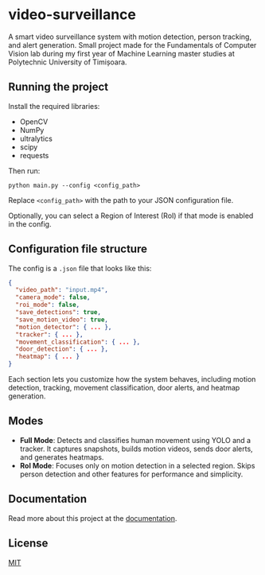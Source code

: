 # video-surveillance
A smart video surveillance system with motion detection, person tracking, and alert generation. Small project made for the Fundamentals of Computer Vision lab during my first year of Machine Learning master studies at Polytechnic University of Timișoara.

## Running the project

Install the required libraries:
- OpenCV
- NumPy
- ultralytics
- scipy
- requests

Then run:

`python main.py --config <config_path>`

Replace `<config_path>` with the path to your JSON configuration file.

Optionally, you can select a Region of Interest (RoI) if that mode is enabled in the config.

## Configuration file structure

The config is a `.json` file that looks like this:

```json
{
  "video_path": "input.mp4",
  "camera_mode": false,
  "roi_mode": false,
  "save_detections": true,
  "save_motion_video": true,
  "motion_detector": { ... },
  "tracker": { ... },
  "movement_classification": { ... },
  "door_detection": { ... },
  "heatmap": { ... }
}
```

Each section lets you customize how the system behaves, including motion detection, tracking, movement classification, door alerts, and heatmap generation.

## Modes

- **Full Mode**: Detects and classifies human movement using YOLO and a tracker. It captures snapshots, builds motion videos, sends door alerts, and generates heatmaps.
- **RoI Mode**: Focuses only on motion detection in a selected region. Skips person detection and other features for performance and simplicity.

## Documentation

Read more about this project at the [documentation](https://github.com/efrem-upt/video_surveillance/blob/main/docs/video_surveillance_documentation.pdf).

## License

[MIT](https://choosealicense.com/licenses/mit/)

